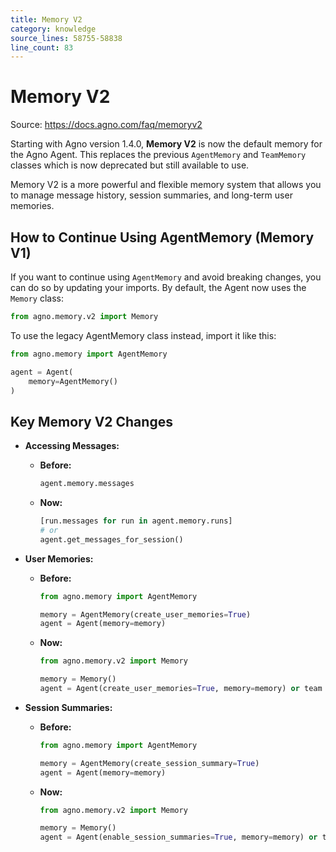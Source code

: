 ```yaml
---
title: Memory V2
category: knowledge
source_lines: 58755-58838
line_count: 83
---
```


# Memory V2
Source: https://docs.agno.com/faq/memoryv2



Starting with Agno version 1.4.0, **Memory V2** is now the default memory for the Agno Agent. This replaces the previous `AgentMemory` and `TeamMemory` classes which is now deprecated but still available to use.

Memory V2 is a more powerful and flexible memory system that allows you to manage message history, session summaries, and long-term user memories.

## How to Continue Using AgentMemory (Memory V1)

If you want to continue using `AgentMemory` and avoid breaking changes, you can do so by updating your imports. By default, the Agent now uses the `Memory` class:

```python
from agno.memory.v2 import Memory
```

To use the legacy AgentMemory class instead, import it like this:

```python
from agno.memory import AgentMemory

agent = Agent(
    memory=AgentMemory()
)
```

## Key Memory V2 Changes

* **Accessing Messages:**

  * **Before:**
    ```python
    agent.memory.messages
    ```
  * **Now:**
    ```python
    [run.messages for run in agent.memory.runs]
    # or
    agent.get_messages_for_session()
    ```

* **User Memories:**

  * **Before:**

    ```python
    from agno.memory import AgentMemory

    memory = AgentMemory(create_user_memories=True)
    agent = Agent(memory=memory)
    ```

  * **Now:**

    ```python
    from agno.memory.v2 import Memory

    memory = Memory()
    agent = Agent(create_user_memories=True, memory=memory) or team = Team(create_user_memories=True, memory=memory)
    ```

* **Session Summaries:**

  * **Before:**

    ```python
    from agno.memory import AgentMemory

    memory = AgentMemory(create_session_summary=True)
    agent = Agent(memory=memory)
    ```

  * **Now:**

    ```python
    from agno.memory.v2 import Memory

    memory = Memory()
    agent = Agent(enable_session_summaries=True, memory=memory) or team = Team(enable_session_summaries=True, memory=memory)
    ```


